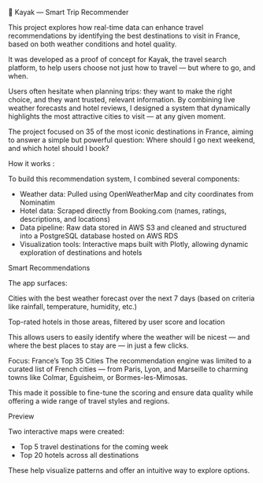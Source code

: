 🧭 Kayak — Smart Trip Recommender

This project explores how real-time data can enhance travel recommendations by identifying the best destinations to visit in France, based on both weather conditions and hotel quality.

It was developed as a proof of concept for Kayak, the travel search platform, to help users choose not just how to travel — but where to go, and when.

Users often hesitate when planning trips: they want to make the right choice, and they want trusted, relevant information. By combining live weather forecasts and hotel reviews, I designed a system that dynamically highlights the most attractive cities to visit — at any given moment.

The project focused on 35 of the most iconic destinations in France, aiming to answer a simple but powerful question:
Where should I go next weekend, and which hotel should I book?

How it works :

To build this recommendation system, I combined several components:

- Weather data: Pulled using OpenWeatherMap and city coordinates from Nominatim
- Hotel data: Scraped directly from Booking.com (names, ratings, descriptions, and locations)
- Data pipeline: Raw data stored in AWS S3 and cleaned and structured into a PostgreSQL database hosted on AWS RDS
- Visualization tools: Interactive maps built with Plotly, allowing dynamic exploration of destinations and hotels

Smart Recommendations

The app surfaces:

Cities with the best weather forecast over the next 7 days (based on criteria like rainfall, temperature, humidity, etc.)

Top-rated hotels in those areas, filtered by user score and location

This allows users to easily identify where the weather will be nicest — and where the best places to stay are — in just a few clicks.

Focus: France’s Top 35 Cities
The recommendation engine was limited to a curated list of French cities — from Paris, Lyon, and Marseille to charming towns like Colmar, Eguisheim, or Bormes-les-Mimosas.

This made it possible to fine-tune the scoring and ensure data quality while offering a wide range of travel styles and regions.

Preview

Two interactive maps were created:

- Top 5 travel destinations for the coming week
- Top 20 hotels across all destinations


These help visualize patterns and offer an intuitive way to explore options.